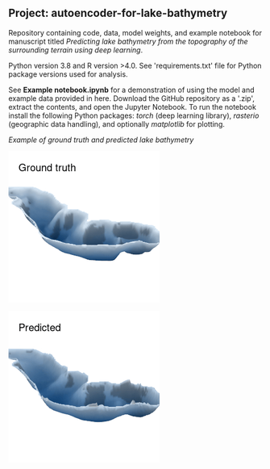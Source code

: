 ## Project: autoencoder-for-lake-bathymetry

Repository containing code, data, model weights, and example notebook for manuscript titled *Predicting lake bathymetry from the topography of the surrounding terrain using deep learning*.

Python version 3.8 and R version >4.0.
See 'requirements.txt' file for Python package versions used for analysis.

See **Example notebook.ipynb** for a demonstration of using the model and example data provided in here. Download the GitHub repository as a '.zip', extract the contents, and open the Jupyter Notebook. To run the notebook install the following Python packages: *torch* (deep learning library), *rasterio* (geographic data handling), and optionally *matplotlib* for plotting.

*Example of ground truth and predicted lake bathymetry*

![Ground truth lake bathymetry](https://github.com/KennethTM/autoencoder-for-lake-bathymetry/blob/main/gifs/6_obs_small.gif)

![Predicted lake bathymetry](https://github.com/KennethTM/autoencoder-for-lake-bathymetry/blob/main/gifs/6_pred_small.gif)
